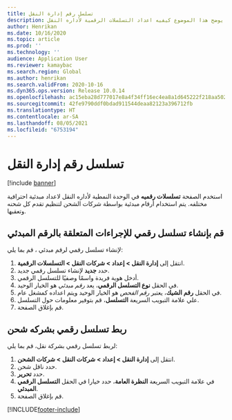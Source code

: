 ```yaml
---
title: تسلسل رقم إدارة النقل
description: يوضح هذا الموضوع كيفيه اعداد التسلسلات الرقمية لأداره النقل.
author: Henrikan
ms.date: 10/16/2020
ms.topic: article
ms.prod: ''
ms.technology: ''
audience: Application User
ms.reviewer: kamaybac
ms.search.region: Global
ms.author: henrikan
ms.search.validFrom: 2020-10-16
ms.dyn365.ops.version: Release 10.0.14
ms.openlocfilehash: ac15eba28d777017e8a4f34ff16ec4ea8a1d645222f218aa5024d98ac547b3e5
ms.sourcegitcommit: 42fe9790ddf0bdad911544deaa82123a396712fb
ms.translationtype: HT
ms.contentlocale: ar-SA
ms.lasthandoff: 08/05/2021
ms.locfileid: "6753194"
---
```

# <a name="transportation-management-number-sequence"></a>تسلسل رقم إدارة النقل

[!include [banner](../includes/banner.md)]

استخدم الصفحة **تسلسلات رقميه** في الوحدة النمطية لأداره النقل لاعداد مبدئية احترافية مختلفه. يتم استخدام أرقام مبدئية بواسطة شركات الشحن لتنظيم تقدم كل شحنه وتعقبها.

## <a name="create-a-number-sequence-for-a-pro-number"></a>قم بإنشاء تسلسل رقمي للإجراءات المتعلقة بالرقم المبدئي

لإنشاء تسلسل رقمي لرقم مبدئي ، قم بما يلي:

1. انتقل إلى **إدارة النقل \> إعداد \> شركات النقل‬‬ \> التسلسلات الرقمية‬**.
1. حدد **جديد** لإنشاء تسلسل رقمي جديد.
1. أدخل هوية فريدة واسمًا وصفيًا للتسلسل الرقمي.
1. في الحقل **نوع التسلسل الرقمي**، يعد *رقم مبدئي* هو الخيار الوحيد.
1. في الحقل **رقم الشيك**، يعتبر *رقم الفحص* هو الخيار الوحيد ويتم اعداده كمشغل عام.
1. علي علامة التبويب السريعة **التسلسل**، قم بتوفير معلومات حول التسلسل.
1. قم بإغلاق الصفحة.

## <a name="link-a-number-sequence-to-a-shipping-carrier"></a>ربط تسلسل رقمي بشركه شحن

لربط تسلسل رقمي بشركة نقل، قم بما يلي:

1. انتقل إلى **إدارة النقل \> إعداد \> شركات النقل‬‬ \> شركات الشحن‬‬**.
1. حدد ناقل شحن.
1. حدد **تحرير**.
1. في علامة التبويب السريعة **النظرة العامة**، حدد خيارا في الحقل **التسلسل الرقمي المبدئي**.
1. قم بإغلاق الصفحة.


[!INCLUDE[footer-include](../../includes/footer-banner.md)]